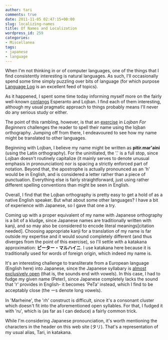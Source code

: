 ```yaml
---
author: tari
comments: true
date: 2011-11-05 02:47:15+00:00
slug: localizing-names
title: Of Names and Localization
wordpress_id: 259
categories:
- Miscellanea
tags:
- japanese
- language
---
```


When I'm not thinking in or of computer languages, one of the things that I find
consistently interesting is natural languages. As such, I'll occasionally spend
some time simply puzzling over bits of language (for which purpose [Language
Log](http://languagelog.ldc.upenn.edu/nll/) is an excellent feed of topics).

As it happened, I spent some time today informing myself more on the fairly
well-known [conlangs](http://en.wikipedia.org/wiki/Conlang) Esperanto and
Lojban. I find each of them interesting, although my usual pragmatic approach to
things probably means I'll never do any serious study or either.

The point of this rambling, however, is that an
[exercise](http://www.tlg.uci.edu/%7Eopoudjis/lojbanbrochure/lessons/less1alphabet.html)
in _Lojban For Beginners_ challenges the reader to spell their name using the
lojban orthography. Jumping off from there, I endeavoured to see how my name
might be translated to other languages.

Beginning with Lojban, I believe my name might be written as **pitir.mar'aini**
(using the Latin orthography). For the uninitiated, the '.' is a full stop,
since Lojban doesn't routinely capitalize (it mainly serves to denote unusual
emphasis in pronounciation) nor is spacing a strictly enforced part of notation.
Beyond that, the apostrophe is actually pronounced as an 'h' would be in
English, and is considered a letter rather than a piece of punctuation.
Everything else is fairly straightforward, just using rather different spelling
conventions than might be seen in English.

Overall, I find that the Lojban orthography is pretty easy to get a hold of as a
native English speaker. But what about some other languages? I have a bit of
experience with Japanese, so I gave that one a try.

Coming up with a proper equivalent of my name with Japanese orthography is a bit
of a kludge, since Japanese names are traditionally written with kanji, and so
may also be considered to encode literal meanings[citation needed]. Choosing
appropriate kanji for a translation of my name is far outside my expertise and
it would sound completely different (and thus diverges from the point of this
exercise), so I'll settle with a katakana approximation:
**ピーター・マルハイニ**. I use katakana here because it is traditionally used
for words of foreign origin, which indeed my name is.

It's an interesting challenge to transliterate from a European language (English
here) into Japanese, since the Japanese syllabary is [almost exclusively
open](http://iprc.soest.hawaii.edu/users/furue/jp-pron.html) (that is, the
sounds end with vowels). In this case, I had to fudge my given name (Peter),
since Japanese completely lacks the sound that 'r' provides in English- it
becomes 'PeTa' instead, which I find to be acceptably close (the ーs denote long
vowels).

In 'Marheine', the 'rh' construct is difficult, since it's a consonant cluster
which doesn't fit into the aforementioned open syllables. For that, I fudged it
with 'ru', which is (as far as I can deduce) a fairly common trick.

While I'm considering Japanese pronounciation, it's worth mentioning the
characters in the header on this web site (タリ). That's a representation of my
usual alias, Tari, in katakana.
